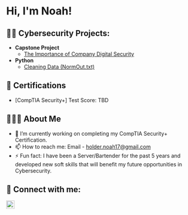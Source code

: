 <h1>Hi, I'm Noah! </h1>

<h2>👨‍💻 Cybersecurity Projects:</h2>

- <b>Capstone Project</b>
  - [The Importance of Company Digital Security](https://github.com/noahholder/Capstone-Project)
- <b>Python</b>
  - [Cleaning Data (NormOut.txt)](https://github.com/noahholder/Cleaning-Data-NormOut.txt)

<h2>📃 Certifications</h2>

 - [CompTIA Security+] Test Score: TBD

<h2>👨🏼‍💼 About Me</h2>

- 🔭 I’m currently working on completing my CompTIA Security+ Certification.
- 📫 How to reach me: Email - holder.noah17@gmail.com 
- ⚡ Fun fact: I have been a Server/Bartender for the past 5 years and developed new soft skills that will benefit my future opportunities in Cybersecurity.

<h2>🤳 Connect with me:</h2>

[<img align="left" alt="NoahHolder | LinkedIn" width="22px" src="https://cdn.jsdelivr.net/npm/simple-icons@v3/icons/linkedin.svg" />][linkedin]

[linkedin]: https://linkedin.com/in/noahholder17/


